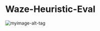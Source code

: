 # Waze-Heuristic-Eval
![myimage-alt-tag](https://9to5google.com/wp-content/uploads/sites/4/2020/06/waze_logo_2020.png)





